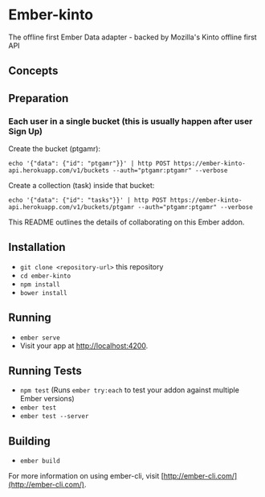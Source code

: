 # Ember-kinto

The offline first Ember Data adapter - backed by Mozilla's Kinto offline first API

## Concepts

## Preparation

### Each user in a single bucket (this is usually happen after user Sign Up)

Create the bucket (ptgamr):
```
echo '{"data": {"id": "ptgamr"}}' | http POST https://ember-kinto-api.herokuapp.com/v1/buckets --auth="ptgamr:ptgamr" --verbose
```

Create a collection (task) inside that bucket:
```
echo '{"data": {"id": "tasks"}}' | http POST https://ember-kinto-api.herokuapp.com/v1/buckets/ptgamr --auth="ptgamr:ptgamr" --verbose
```


This README outlines the details of collaborating on this Ember addon.

## Installation

* `git clone <repository-url>` this repository
* `cd ember-kinto`
* `npm install`
* `bower install`

## Running

* `ember serve`
* Visit your app at [http://localhost:4200](http://localhost:4200).

## Running Tests

* `npm test` (Runs `ember try:each` to test your addon against multiple Ember versions)
* `ember test`
* `ember test --server`

## Building

* `ember build`

For more information on using ember-cli, visit [http://ember-cli.com/](http://ember-cli.com/).
